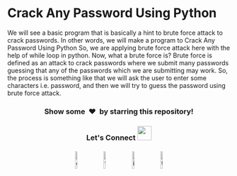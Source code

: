 # Crack Any Password Using Python
We will see a basic program that is basically a hint to brute force attack to crack passwords. In other words, we will make a program to Crack Any Password Using Python
So, we are applying brute force attack here with the help of while loop in python. Now, what a brute force is?
Brute force is defined as an attack to crack passwords where we submit many passwords guessing that any of the passwords which we are submitting may work.
So, the process is something like that we will ask the user to enter some characters i.e. password, and then we will try to guess the password using brute force attack.
<h3 align="center">Show some &nbsp;❤️&nbsp; by starring this repository!</h3>
<h3 align="center">Let's Connect <img src="https://raw.githubusercontent.com/ShahriarShafin/ShahriarShafin/main/Assets/handshake.gif" height="32px"></h3>
<p align="center">
	<a href="https://github.com/Ananya-0306"><img alt="github" width="10%" style="padding:5px" src="https://img.icons8.com/clouds/100/000000/github.png"/></a>
	<a href="https://www.facebook.com/profile.php?id=100015892354534"><img alt="facebook" width="10%" style="padding:5px" src="https://img.icons8.com/clouds/100/000000/facebook-new.png"/></a>
	<a href="https://www.instagram.com/_iananya__/"><img alt="instagram" width="10%" style="padding:5px" src="https://img.icons8.com/clouds/100/000000/instagram.png"/></a>
	<a href="https://twitter.com/AnanyaC15848288"><img alt="twitter" width="10%" style="padding:5px" src="https://img.icons8.com/clouds/100/000000/twitter.png"/></a>
</p>
